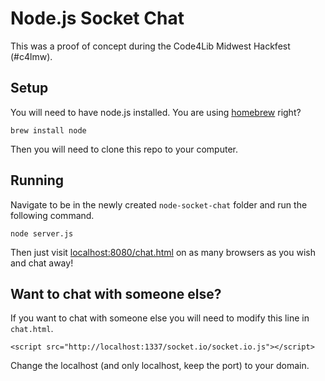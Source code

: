 # Node.js Socket Chat

This was a proof of concept during the Code4Lib Midwest Hackfest (#c4lmw).

## Setup

You will need to have node.js installed. You are using
[homebrew](http://mxcl.github.com/homebrew/) right?

```
brew install node
```

Then you will need to clone this repo to your computer.

## Running

Navigate to be in the newly created `node-socket-chat` folder and run the following
command.

```
node server.js
```

Then just visit [localhost:8080/chat.html](http://localhost:8080/chat.html) on as
many browsers as you wish and chat away!

## Want to chat with someone else?

If you want to chat with someone else you will need to modify this line in `chat.html`.

```
<script src="http://localhost:1337/socket.io/socket.io.js"></script>
```

Change the localhost (and only localhost, keep the port) to your domain.
 